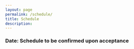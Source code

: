 ```yaml
---
layout: page
permalink: /schedule/
title: Schedule
description: 
---
```


### Date: Schedule to be confirmed upon acceptance

